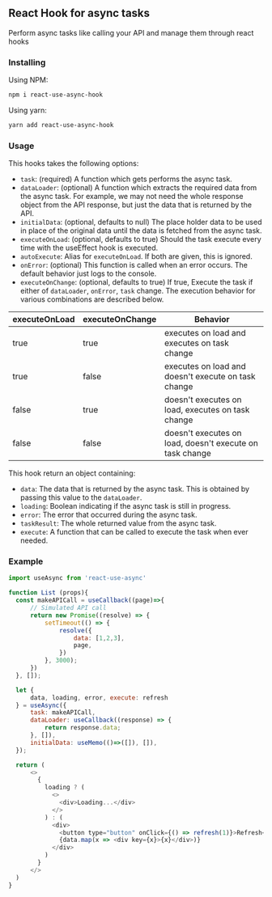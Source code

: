 ## React Hook for async tasks

Perform async tasks like calling your API and manage them through react hooks


### Installing

Using NPM:

```bash
npm i react-use-async-hook
```

Using yarn:

```bash
yarn add react-use-async-hook
```

### Usage

This hooks takes the following options:

- `task`: (required) A function which gets performs the async task.
- `dataLoader`: (optional) A function which extracts the required data from the async task.
For example, we may not need the whole response object from the API response,
but just the data that is returned by the API.
- `initialData`: (optional, defaults to null) The place holder data to be used in place of the original data
until the data is fetched from the async task.
- `executeOnLoad`: (optional, defaults to true) Should the task execute every time with the useEffect hook is executed. 
- `autoExecute`: Alias for `executeOnLoad`. If both are given, this is ignored.
- `onError`: (optional) This function is called when an error occurs. The default behavior just logs to the console.
- `executeOnChange`: (optional, defaults to true) If true, Execute the task if either of `dataLoader`, `onError`, `task` change. The execution behavior for various combinations are described below.

| executeOnLoad  | executeOnChange   | Behavior 
| --- | --- | ----------- |
  | true           | true              | executes on load and executes on task change |
  | true           | false             | executes on load and doesn't execute on task change |
  | false          | true              | doesn't executes on load, executes on task change |
  | false          | false             | doesn't executes on load, doesn't execute on task change |

This hook return an object containing:

- `data`: The data that is returned by the async task. This is obtained by passing this
value to the `dataLoader`.
- `loading`: Boolean indicating if the async task is still in progress.
- `error`: The error that occurred during the async task.
- `taskResult`: The whole returned value from the async task.  
- `execute`: A function that can be called to execute the task when ever needed.

### Example
```js
import useAsync from 'react-use-async'

function List (props){
  const makeAPICall = useCallback((page)=>{
      // Simulated API call
      return new Promise((resolve) => {
          setTimeout(() => {
              resolve({
                  data: [1,2,3],
                  page,
              })
          }, 3000);
      })
  }, []);

  let {
      data, loading, error, execute: refresh
  } = useAsync({
      task: makeAPICall,
      dataLoader: useCallback((response) => {
          return response.data;
      }, []),
      initialData: useMemo(()=>([]), []),
  });

  return (
      <>
        {
          loading ? (
            <>
              <div>Loading...</div>
            </>
          ) : (
            <div>
              <button type="button" onClick={() => refresh(1)}>Refresh</button>
              {data.map(x => <div key={x}>{x}</div>)}
            </div>
          )
        }
      </>
  )
}
```


